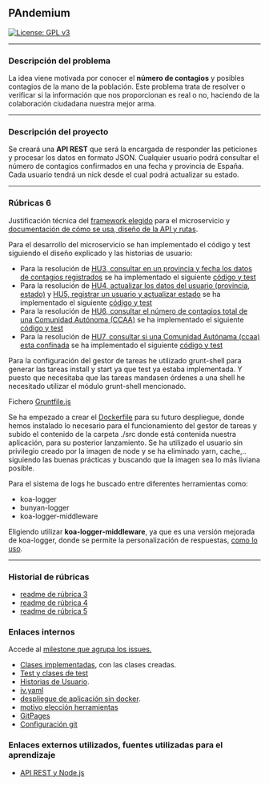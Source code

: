 
## PAndemium
[![License: GPL v3](https://img.shields.io/badge/License-GPLv3-blue.svg)](https://www.gnu.org/licenses/gpl-3.0)

---

### Descripción del problema

La idea viene motivada por conocer el **número de contagios** y posibles contagios de la mano de la población. Este problema trata de resolver o verificar si la información que nos proporcionan es real o no, haciendo de la colaboración ciudadana nuestra mejor arma.

---

### Descripción del proyecto

Se creará una **API REST** que será la encargada de responder las peticiones y procesar los datos en formato JSON. Cualquier usuario podrá consultar el número de contagios confirmados en una fecha y provincia de España. Cada usuario tendrá un nick desde el cual podrá actualizar su
estado.

---

### Rúbricas 6

Justificación técnica del [framework elegido](docs/just_fra_mic.md) para el microservicio y [documentación de cómo se usa, diseño de la API y rutas](docs/uso_di_ru.md).
 
Para el desarrollo del microservicio se han implementado el código y test
siguiendo el diseño explicado y las historias de usuario:
 
- Para la resolución de [HU3, consultar en un provincia y fecha los datos de contagios registrados](https://github.com/DanielRuizMed/PAndemium/issues/38) se ha implementado el siguiente [código y test](docs/co_te_hu3.md)
- Para la resolución de [HU4, actualizar los datos del usuario (provincia, estado)](https://github.com/DanielRuizMed/PAndemium/issues/39) y [HU5, registrar un usuario y actualizar estado](https://github.com/DanielRuizMed/PAndemium/issues/40) se ha implementado el siguiente [código y test](docs/co_te_hu45.md)
- Para la resolución de [HU6, consultar el número de contagios total de una Comunidad Autónoma (CCAA)](https://github.com/DanielRuizMed/PAndemium/issues/83) se ha implementado el siguiente [código y test](docs/co_te_hu6.md)
- Para la resolución de [HU7, consultar si una Comunidad Autónama (ccaa) esta confinada](https://github.com/DanielRuizMed/PAndemium/issues/84) se ha implementado el siguiente [código y test](docs/co_te_hu7.md)
 
Para la configuración del gestor de tareas he utilizado grunt-shell para generar las tareas install y start ya que test ya estaba implementada. Y puesto que necesitaba que las tareas mandasen órdenes a una shell he necesitado utilizar el módulo grunt-shell mencionado.
 
Fichero [Gruntfile.js](Gruntfile.js)
 
Se ha empezado a crear el [Dockerfile](Dockerfile.api) para su futuro despliegue, donde hemos instalado lo necesario para el funcionamiento del gestor de tareas y subido el contenido de la carpeta ./src donde está contenida nuestra aplicación, para su posterior lanzamiento. Se ha utilizado el usuario sin privilegio creado por la imagen de node y se ha eliminado yarn, cache,.. siguiendo las buenas prácticas y buscando que la imagen sea lo más liviana posible.

Para el sistema de logs he buscado entre diferentes herramientas como:
- koa-logger
- bunyan-logger
- koa-logger-middleware

Eligiendo utilizar **koa-logger-middleware**, ya que es una versión mejorada de koa-logger, donde se permite la personalización de respuestas, [como lo uso](koa_log.md).



---

### Historial de rúbricas

- [readme de rúbrica 3](docs/rub3.md)
- [readme de rúbrica 4](docs/rub4.md)
- [readme de rúbrica 5](docs/rub5.md)

### Enlaces internos

Accede al [milestone que agrupa los issues.](https://github.com/DanielRuizMed/PAndemium/milestone/12)

- [Clases implementadas](src/class), con las clases creadas.
- [Test y clases de test](test)
- [Historias de Usuario](https://github.com/DanielRuizMed/PAndemium/milestone/9).
- [iv.yaml](iv.yaml)
- [despliegue de aplicación sin docker](docs/despliegue.md).
- [motivo elección herramientas](docs/motivo.md)
- [GitPages](https://danielruizmed.github.io/PAndemium/)
- [Configuración git](https://github.com/DanielRuizMed/PAndemium/blob/master/docs/config.md)

### Enlaces externos utilizados, fuentes utilizadas para el aprendizaje
- [API REST y Node.js](https://www.youtube.com/watch?v=bK3AJfs7qNY)